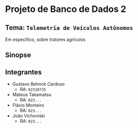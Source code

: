 # Projeto de Banco de Dados 2

## Tema: `Telemetria de Veículos Autônomos`

Em específico, sobre tratores agrículos

## Sinopse

## Integrantes

- Gustavo Behnck Cardoso
  - RA: `02310735`
- Mateus Takamatsu
    - RA: `023...`
- Flávio Monteiro
    - RA: `023...`
- João Vichoviski
    - RA: `023...`
  